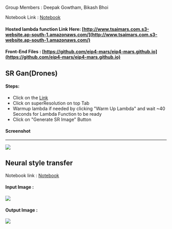 Group Members : Deepak Gowtham, Bikash Bhoi

Notebook Link : [Notebook](https://github.com/eip4-mars/EIP4P2/blob/master/Session8/Sess8_Drones_SRGAN_UF_4_176.ipynb)


#### Hosted lambda function Link Here: [http://www.tsaimars.com.s3-website.ap-south-1.amazonaws.com/](http://www.tsaimars.com.s3-website.ap-south-1.amazonaws.com/)
#### Front-End Files : [https://github.com/eip4-mars/eip4-mars.github.io](https://github.com/eip4-mars/eip4-mars.github.io)

## SR Gan(Drones)

#### Steps:
- Click on the [Link](http://www.tsaimars.com.s3-website.ap-south-1.amazonaws.com/)
- Click on superResolution on top Tab
- Warmup lambda if needed by clicking "Warm Up Lambda" and wait ~40 Seconds for Lambda Function to be ready
- Click on "Generate SR Image" Button

#### Screenshot
---------
![](https://github.com/eip4-mars/EIP4P2/blob/master/Session8/srgan.jpg)


## Neural style transfer

Notebook link : [Notebook](https://github.com/eip4-mars/EIP4P2/blob/master/Session8/Sess8_neural_style_tutorial.ipynb)

#### Input Image : 
![](https://github.com/eip4-mars/EIP4P2/blob/master/Session8/neural_style_transfer_input.jpg)

#### Output Image : 
![](https://github.com/eip4-mars/EIP4P2/blob/master/Session8/neural_style_transfer_out.jpg)
